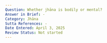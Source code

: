 ```yaml
---
Question: Whether jhāna is bodily or mental?
Answer in Brief: -
Category: Jhāna
Sutta References: -
Date Entered: April 3, 2025
Review Status: Not started
---
```

